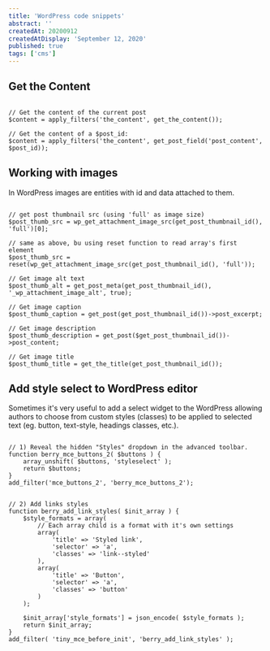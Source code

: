 ```yaml
---
title: 'WordPress code snippets'
abstract: ''
createdAt: 20200912
createdAtDisplay: 'September 12, 2020'
published: true
tags: ['cms']
---
```

## Get the Content
<pre><code class="php">
// Get the content of the current post
$content = apply_filters('the_content', get_the_content());

// Get the content of a $post_id:
$content = apply_filters('the_content', get_post_field('post_content', $post_id));
</code></pre>

## Working with images
In WordPress images are entities with id and data attached to them.
<pre><code class="php">
// get post thumbnail src (using 'full' as image size)
$post_thumb_src = wp_get_attachment_image_src(get_post_thumbnail_id(), 'full')[0];

// same as above, bu using reset function to read array's first element
$post_thumb_src = reset(wp_get_attachment_image_src(get_post_thumbnail_id(), 'full'));

// Get image alt text
$post_thumb_alt = get_post_meta(get_post_thumbnail_id(), '_wp_attachment_image_alt', true);

// Get image caption
$post_thumb_caption = get_post(get_post_thumbnail_id())->post_excerpt;

// Get image description
$post_thumb_description = get_post($get_post_thumbnail_id())->post_content;

// Get image title
$post_thumb_title = get_the_title(get_post_thumbnail_id());
</code></pre>



## Add style select to WordPress editor
Sometimes it's very useful to add a select widget to the WordPress allowing authors to choose from custom styles (classes) to be applied to selected text (eg. button, text-style, headings classes, etc.).
<pre><code class="php">
// 1) Reveal the hidden "Styles" dropdown in the advanced toolbar.
function berry_mce_buttons_2( $buttons ) {
    array_unshift( $buttons, 'styleselect' );
    return $buttons;
}
add_filter('mce_buttons_2', 'berry_mce_buttons_2');


// 2) Add links styles
function berry_add_link_styles( $init_array ) {
    $style_formats = array(
        // Each array child is a format with it's own settings
        array(
            'title' => 'Styled link',
            'selector' => 'a',
            'classes' => 'link--styled'
        ),
        array(
            'title' => 'Button',
            'selector' => 'a',
            'classes' => 'button'
        )
    );

    $init_array['style_formats'] = json_encode( $style_formats );
    return $init_array;
}
add_filter( 'tiny_mce_before_init', 'berry_add_link_styles' );
</code></pre>

